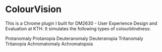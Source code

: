 # ColourVision

This is a Chrome plugin I built for DM2630 - User Experience Design and Evaluation at KTH. It simulates the following types of colourblindness:

Protanomaly
Protanopia
Deuteranomaly
Deuteranopia
Tritanomaly 
Tritanopia 
Achromatomaly
Achromatopsia

